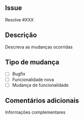 ## Issue
    
Resolve #XXX

## Descrição

Descreva as mudanças ocorridas

## Tipo de mudança

- [ ] Bugfix
- [ ] Funcionalidade nova
- [ ] Mudança de funcionalidade

## Comentários adicionais

Informações complementares
